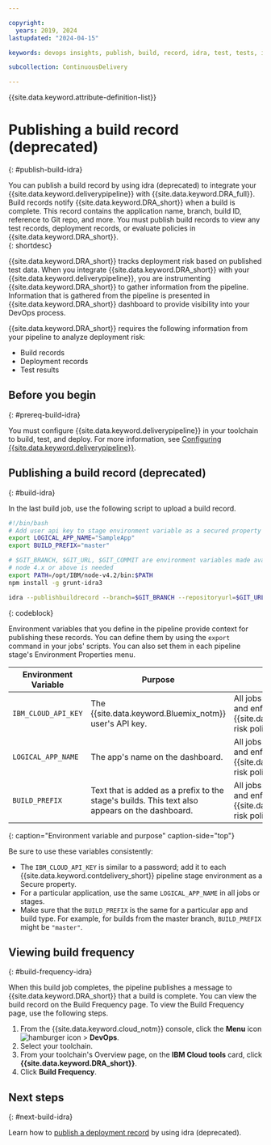 ```yaml
---

copyright:
  years: 2019, 2024
lastupdated: "2024-04-15"

keywords: devops insights, publish, build, record, idra, test, tests, install, app, dashboard

subcollection: ContinuousDelivery

---
```


{{site.data.keyword.attribute-definition-list}}


# Publishing a build record (deprecated)
{: #publish-build-idra}

You can publish a build record by using idra (deprecated) to integrate your {{site.data.keyword.deliverypipeline}} with {{site.data.keyword.DRA_full}}. Build records notify {{site.data.keyword.DRA_short}} when a build is complete. This record contains the application name, branch, build ID, reference to Git repo, and more. You must publish build records to view any test records, deployment records, or evaluate policies in {{site.data.keyword.DRA_short}}.  
{: shortdesc}

{{site.data.keyword.DRA_short}} tracks deployment risk based on published test data. When you integrate {{site.data.keyword.DRA_short}} with your {{site.data.keyword.deliverypipeline}}, you are instrumenting {{site.data.keyword.DRA_short}} to gather information from the pipeline. Information that is gathered from the pipeline is presented in {{site.data.keyword.DRA_short}} dashboard to provide visibility into your DevOps process.

{{site.data.keyword.DRA_short}} requires the following information from your pipeline to analyze deployment risk:

* Build records
* Deployment records
* Test results


## Before you begin
{: #prereq-build-idra}

You must configure {{site.data.keyword.deliverypipeline}} in your toolchain to build, test, and deploy. For more information, see [Configuring {{site.data.keyword.deliverypipeline}}](/docs/ContinuousDelivery?topic=ContinuousDelivery-deliverypipeline).


## Publishing a build record (deprecated)
{: #build-idra}

In the last build job, use the following script to upload a build record.

```bash
#!/bin/bash
# Add user api key to stage environment variable as a secured property
export LOGICAL_APP_NAME="SampleApp"
export BUILD_PREFIX="master"

# $GIT_BRANCH, $GIT_URL, $GIT_COMMIT are environment variables made available by the CD pipeline
# node 4.x or above is needed
export PATH=/opt/IBM/node-v4.2/bin:$PATH
npm install -g grunt-idra3

idra --publishbuildrecord --branch=$GIT_BRANCH --repositoryurl=$GIT_URL --commitid=$GIT_COMMIT --status=pass
```
{: codeblock}

Environment variables that you define in the pipeline provide context for publishing these records. You can define them by using the `export` command in your jobs' scripts. You can also set them in each pipeline stage's Environment Properties menu.


| Environment Variable  | Purpose                                                                                        | Required |
|-----------------------|------------------------------------------------------------------------------------------------|-------------|
| `IBM_CLOUD_API_KEY`   | The {{site.data.keyword.Bluemix_notm}} user's API key.                                         | All jobs that start the idra CLI and enforce {{site.data.keyword.DRA_short}} risk policies.  |
| `LOGICAL_APP_NAME`    | The app's name on the dashboard.                                                               | All jobs that build, test, deploy, and enforce {{site.data.keyword.DRA_short}} risk policies. |
| `BUILD_PREFIX`        | Text that is added as a prefix to the stage's builds. This text also appears on the dashboard. | All jobs that build, test, deploy, and enforce {{site.data.keyword.DRA_short}} risk policies. |
{: caption="Environment variable and purpose" caption-side="top"}

Be sure to use these variables consistently:

* The `IBM_CLOUD_API_KEY` is similar to a password; add it to each {{site.data.keyword.contdelivery_short}} pipeline stage environment as a Secure property.
* For a particular application, use the same `LOGICAL_APP_NAME` in all jobs or stages.
* Make sure that the `BUILD_PREFIX` is the same for a particular app and build type. For example, for builds from the master branch, `BUILD_PREFIX` might be `"master"`.


## Viewing build frequency
{: #build-frequency-idra}

When this build job completes, the pipeline publishes a message to {{site.data.keyword.DRA_short}} that a build is complete. You can view the build record on the Build Frequency page. To view the Build Frequency page, use the following steps.

1. From the {{site.data.keyword.cloud_notm}} console, click the **Menu** icon ![hamburger icon](images/icon_hamburger.svg) > **DevOps**.
2. Select your toolchain.
3. From your toolchain's Overview page, on the **IBM Cloud tools** card, click **{{site.data.keyword.DRA_short}}**.
4. Click **Build Frequency**.

## Next steps
{: #next-build-idra} 

Learn how to [publish a deployment record](/docs/ContinuousDelivery?topic=ContinuousDelivery-publish-deploy-idra) by using idra (deprecated).

